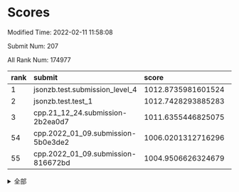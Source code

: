 # Scores

Modified Time: 2022-02-11 11:58:08

Submit Num: 207

All Rank Num: 174977

| rank |               submit               |       score        |       sigma        | pk_num |
| :--- | :--------------------------------- | :----------------- | :----------------- | :----- |
| 1    | jsonzb.test.submission_level_4     | 1012.8735981601524 | 0.7969033673538435 | 3381   |
| 2    | jsonzb.test.test_1                 | 1012.7428293885283 | 0.8145626819099567 | 3377   |
| 3    | cpp.21_12_24.submission-2b2ea0d7   | 1011.6355446825075 | 0.7604289305875362 | 3379   |
| 54   | cpp.2022_01_09.submission-5b0e3de2 | 1006.0201312716296 | 0.7209800517128556 | 3381   |
| 55   | cpp.2022_01_09.submission-816672bd | 1004.9506626324679 | 0.7141804043116651 | 3375   |


<details>
<summary>全部</summary>

| rank |                 submit                 |       score        |       sigma        | pk_num |
| :--- | :------------------------------------- | :----------------- | :----------------- | :----- |
| 1    | jsonzb.test.submission_level_4         | 1012.8735981601524 | 0.7969033673538435 | 3381   |
| 2    | jsonzb.test.test_1                     | 1012.7428293885283 | 0.8145626819099567 | 3377   |
| 3    | cpp.21_12_24.submission-2b2ea0d7       | 1011.6355446825075 | 0.7604289305875362 | 3379   |
| 4    | gobigger.level_3.submission_level_3_28 | 1011.4704462085398 | 0.7930398762718734 | 3379   |
| 5    | gobigger.level_3.submission_level_3_45 | 1011.2355648017946 | 0.7931557626169734 | 3380   |
| 6    | gobigger.level_3.submission_level_3_36 | 1011.1947100438716 | 0.7575746952437474 | 3386   |
| 7    | gobigger.level_3.submission_level_3_15 | 1011.0701498946029 | 0.7724926462266237 | 3379   |
| 8    | gobigger.level_3.submission_level_3_1  | 1011.032781215578  | 0.7645197080535951 | 3383   |
| 9    | gobigger.level_3.submission_level_3_46 | 1010.9405265150945 | 0.7735567089535071 | 3380   |
| 10   | gobigger.level_3.submission_level_3_41 | 1010.8036405458759 | 0.7773089491585365 | 3384   |
| 11   | gobigger.level_3.submission_level_3_10 | 1010.7897399451871 | 0.7689076138711205 | 3381   |
| 12   | gobigger.level_3.submission_level_3_43 | 1010.7616487728253 | 0.7606407524150253 | 3378   |
| 13   | gobigger.level_3.submission_level_3_29 | 1010.6600972071294 | 0.7574391989012426 | 3381   |
| 14   | gobigger.level_3.submission_level_3_20 | 1010.603798177191  | 0.7616598509750008 | 3379   |
| 15   | gobigger.level_3.submission_level_3_48 | 1010.5766932065459 | 0.7707405287344833 | 3380   |
| 16   | gobigger.level_3.submission_level_3_38 | 1010.5426185519557 | 0.7623618590928034 | 3379   |
| 17   | gobigger.level_3.submission_level_3_42 | 1010.4924410893276 | 0.7747584068812364 | 3380   |
| 18   | gobigger.level_3.submission_level_3_27 | 1010.4400461933534 | 0.7729263278681215 | 3381   |
| 19   | gobigger.level_3.submission_level_3_2  | 1010.3528207691103 | 0.7826875514415316 | 3377   |
| 20   | gobigger.level_3.submission_level_3_23 | 1010.2845610589062 | 0.7650598577968477 | 3382   |
| 21   | gobigger.level_3.submission_level_3_9  | 1010.2276045859735 | 0.7533362569410724 | 3385   |
| 22   | gobigger.level_3.submission_level_3_32 | 1010.2098493919282 | 0.7952229457140942 | 3384   |
| 23   | gobigger.level_3.submission_level_3_4  | 1010.1722852648232 | 0.7536434581795444 | 3381   |
| 24   | gobigger.level_3.submission_level_3_5  | 1010.1377802620324 | 0.7790255535623445 | 3383   |
| 25   | gobigger.level_3.submission_level_3_35 | 1010.1062970154069 | 0.7692210826502374 | 3386   |
| 26   | gobigger.level_3.submission_level_3_25 | 1009.9710439759201 | 0.7759628660832798 | 3378   |
| 27   | gobigger.level_3.submission_level_3_8  | 1009.9669835755266 | 0.7565837217734364 | 3379   |
| 28   | gobigger.level_3.submission_level_3_22 | 1009.9162263391552 | 0.7650878073197529 | 3376   |
| 29   | gobigger.level_3.submission_level_3_12 | 1009.8755719162716 | 0.7579759571607634 | 3381   |
| 30   | gobigger.level_3.submission_level_3_18 | 1009.8146799476343 | 0.7605832410425636 | 3386   |
| 31   | gobigger.level_3.submission_level_3_39 | 1009.8047582439032 | 0.7541579801710173 | 3381   |
| 32   | gobigger.level_3.submission_level_3_0  | 1009.7887864963456 | 0.793747982225957  | 3385   |
| 33   | gobigger.level_3.submission_level_3_6  | 1009.7405047385265 | 0.7665365565553742 | 3382   |
| 34   | gobigger.level_3.submission_level_3_26 | 1009.6788930931774 | 0.7705024183797871 | 3380   |
| 35   | gobigger.level_3.submission_level_3_19 | 1009.645591793039  | 0.7594350941551455 | 3382   |
| 36   | gobigger.level_3.submission_level_3_11 | 1009.6369792525611 | 0.7428382680682796 | 3385   |
| 37   | gobigger.level_3.submission_level_3_37 | 1009.6306547376157 | 0.7344554936809277 | 3373   |
| 38   | gobigger.level_3.submission_level_3_47 | 1009.6204681923825 | 0.7527911202741645 | 3379   |
| 39   | gobigger.level_3.submission_level_3_3  | 1009.6179128636095 | 0.7380916055977605 | 3378   |
| 40   | gobigger.level_3.submission_level_3_40 | 1009.6072253060522 | 0.749051209949435  | 3381   |
| 41   | gobigger.level_3.submission_level_3_7  | 1009.5717279540497 | 0.7588540652123144 | 3380   |
| 42   | gobigger.level_3.submission_level_3_13 | 1009.5678695331206 | 0.7451799403605689 | 3382   |
| 43   | gobigger.level_3.submission_level_3_16 | 1009.4858214470995 | 0.7473920118163069 | 3378   |
| 44   | gobigger.level_3.submission_level_3_24 | 1009.3689285328708 | 0.7588422386297362 | 3384   |
| 45   | gobigger.level_3.submission_level_3_30 | 1009.3280382532672 | 0.7439514497781035 | 3377   |
| 46   | gobigger.level_3.submission_level_3_21 | 1009.244664428048  | 0.7798724095791705 | 3376   |
| 47   | gobigger.level_3.submission_level_3_34 | 1009.2170926315221 | 0.739998467711637  | 3382   |
| 48   | gobigger.level_3.submission_level_3_31 | 1009.1547908315744 | 0.7638119753002024 | 3380   |
| 49   | gobigger.level_3.submission_level_3_33 | 1009.0449812309616 | 0.7529394860029552 | 3373   |
| 50   | gobigger.level_3.submission_level_3_49 | 1008.6498928075528 | 0.7464485075138801 | 3380   |
| 51   | gobigger.level_3.submission_level_3_14 | 1008.587890577328  | 0.7416557729610976 | 3377   |
| 52   | gobigger.level_3.submission_level_3_44 | 1008.3402683457889 | 0.7411900389872496 | 3383   |
| 53   | gobigger.level_3.submission_level_3_17 | 1008.3246814658934 | 0.7336900939073389 | 3383   |
| 54   | cpp.2022_01_09.submission-5b0e3de2     | 1006.0201312716296 | 0.7209800517128556 | 3381   |
| 55   | cpp.2022_01_09.submission-816672bd     | 1004.9506626324679 | 0.7141804043116651 | 3375   |
| 56   | gobigger.level_1.submission_level_1_10 | 1004.9382441780454 | 0.7307249131717406 | 3379   |
| 57   | gobigger.level_1.submission_level_1_6  | 1004.8024272407927 | 0.7234930436754469 | 3383   |
| 58   | gobigger.level_1.submission_level_1_22 | 1004.4346442978926 | 0.7141693793793483 | 3379   |
| 59   | gobigger.level_1.submission_level_1_29 | 1004.3144323179839 | 0.7239754898578549 | 3380   |
| 60   | gobigger.level_1.submission_level_1_26 | 1004.2911521100312 | 0.7268356567614412 | 3383   |
| 61   | gobigger.level_1.submission_level_1_15 | 1004.213840001912  | 0.7114165731937556 | 3374   |
| 62   | gobigger.level_1.submission_level_1_33 | 1003.9839031657209 | 0.7169910742806429 | 3383   |
| 63   | gobigger.level_1.submission_level_1_21 | 1003.9816455942348 | 0.7244971969950286 | 3381   |
| 64   | gobigger.level_1.submission_level_1_2  | 1003.9614014094202 | 0.6982968591293047 | 3378   |
| 65   | gobigger.level_1.submission_level_1_27 | 1003.8953955368231 | 0.724797763755729  | 3380   |
| 66   | gobigger.level_1.submission_level_1_46 | 1003.855757101006  | 0.7229371309203544 | 3383   |
| 67   | gobigger.level_1.submission_level_1_39 | 1003.8185702298197 | 0.7093937360473269 | 3380   |
| 68   | gobigger.level_1.submission_level_1_3  | 1003.7157710568404 | 0.7171958074476616 | 3383   |
| 69   | gobigger.level_1.submission_level_1_20 | 1003.6740876044216 | 0.7267679006390234 | 3384   |
| 70   | gobigger.level_1.submission_level_1_35 | 1003.6383613727684 | 0.7112608400429122 | 3379   |
| 71   | gobigger.level_1.submission_level_1_34 | 1003.6306567228264 | 0.7184070517728253 | 3379   |
| 72   | gobigger.level_1.submission_level_1_30 | 1003.6222411681039 | 0.7169021567062949 | 3384   |
| 73   | gobigger.level_1.submission_level_1_43 | 1003.5558742907862 | 0.716637589204648  | 3382   |
| 74   | gobigger.level_1.submission_level_1_41 | 1003.5213495044919 | 0.7173536881493144 | 3381   |
| 75   | gobigger.level_1.submission_level_1_4  | 1003.4096132681714 | 0.7169080442643001 | 3380   |
| 76   | gobigger.level_1.submission_level_1_1  | 1003.4019044858936 | 0.7218255577084104 | 3383   |
| 77   | gobigger.level_1.submission_level_1_31 | 1003.3482945868361 | 0.7148200244805987 | 3386   |
| 78   | gobigger.level_1.submission_level_1_24 | 1003.3444316948123 | 0.7146542149858232 | 3382   |
| 79   | gobigger.level_1.submission_level_1_23 | 1003.28873068953   | 0.7144469317804373 | 3382   |
| 80   | gobigger.level_1.submission_level_1_47 | 1003.277831943399  | 0.7300890962823406 | 3381   |
| 81   | gobigger.level_1.submission_level_1_38 | 1003.2700437852867 | 0.7233937085577976 | 3381   |
| 82   | gobigger.level_1.submission_level_1_17 | 1003.2565288954753 | 0.7054831901481166 | 3383   |
| 83   | gobigger.level_1.submission_level_1_42 | 1003.2485368683353 | 0.727848278667913  | 3385   |
| 84   | gobigger.level_1.submission_level_1_9  | 1003.1720394164096 | 0.7205112184017023 | 3382   |
| 85   | gobigger.level_1.submission_level_1_14 | 1003.1610326775047 | 0.7063228445399653 | 3381   |
| 86   | gobigger.level_1.submission_level_1_37 | 1003.1269404236389 | 0.722101439800516  | 3379   |
| 87   | gobigger.level_1.submission_level_1_0  | 1003.1150237539471 | 0.7177598823369961 | 3373   |
| 88   | gobigger.level_1.submission_level_1_48 | 1003.0396614851601 | 0.7304502176743366 | 3379   |
| 89   | gobigger.level_1.submission_level_1_49 | 1002.9368625919398 | 0.7134538773447585 | 3383   |
| 90   | gobigger.level_1.submission_level_1_16 | 1002.9102765465168 | 0.7124935412219984 | 3383   |
| 91   | gobigger.level_1.submission_level_1_5  | 1002.891910696705  | 0.719148823946384  | 3387   |
| 92   | gobigger.level_1.submission_level_1_11 | 1002.8787770539909 | 0.7176876958054874 | 3377   |
| 93   | gobigger.level_1.submission_level_1_8  | 1002.863717454141  | 0.7255812884669365 | 3381   |
| 94   | gobigger.level_1.submission_level_1_36 | 1002.7330185650761 | 0.7068214421618269 | 3385   |
| 95   | gobigger.level_1.submission_level_1_13 | 1002.5671033833045 | 0.7162011169766044 | 3383   |
| 96   | gobigger.level_1.submission_level_1_44 | 1002.5496191322666 | 0.7209011140676779 | 3382   |
| 97   | gobigger.level_1.submission_level_1_19 | 1002.5202095499969 | 0.7208181732722944 | 3384   |
| 98   | gobigger.level_1.submission_level_1_18 | 1002.491868648915  | 0.7102099172735483 | 3390   |
| 99   | gobigger.level_1.submission_level_1_45 | 1002.3762019198134 | 0.7046505473575294 | 3378   |
| 100  | gobigger.level_1.submission_level_1_7  | 1002.3558799862965 | 0.7138579992270698 | 3385   |
| 101  | gobigger.level_1.submission_level_1_40 | 1002.1961741150952 | 0.7155279854670913 | 3377   |
| 102  | gobigger.level_1.submission_level_1_32 | 1002.1747676089973 | 0.7106014569323877 | 3384   |
| 103  | gobigger.level_1.submission_level_1_28 | 1002.0960072219166 | 0.718565135646694  | 3379   |
| 104  | gobigger.level_1.submission_level_1_12 | 1002.033739658798  | 0.7203057210484604 | 3380   |
| 105  | gobigger.level_1.submission_level_1_25 | 1001.9925017720275 | 0.7129759238506025 | 3384   |
| 106  | gobigger.random.submission_random_32   | 997.1298864583993  | 0.7015100603957943 | 3383   |
| 107  | gobigger.random.submission_random_21   | 997.1165143677188  | 0.7009079070213287 | 3384   |
| 108  | gobigger.random.submission_random_18   | 996.7288194568644  | 0.7032292165309291 | 3384   |
| 109  | gobigger.random.submission_random_8    | 996.6839988294026  | 0.7035980296746764 | 3382   |
| 110  | gobigger.random.submission_random_7    | 996.6022000833868  | 0.7063924289330443 | 3383   |
| 111  | gobigger.random.submission_random_42   | 996.5971236847888  | 0.7112577972677013 | 3381   |
| 112  | gobigger.random.submission_random_31   | 996.570287531061   | 0.7182776090324272 | 3383   |
| 113  | gobigger.random.submission_random_39   | 996.560531896199   | 0.6989336250409228 | 3380   |
| 114  | gobigger.random.submission_random_16   | 996.489870653797   | 0.7180553282446486 | 3386   |
| 115  | gobigger.random.submission_random_29   | 996.4875155938083  | 0.6988036267329942 | 3381   |
| 116  | gobigger.random.submission_random_36   | 996.4448459335816  | 0.7038181714811339 | 3384   |
| 117  | gobigger.random.submission_random_25   | 996.4330935850542  | 0.7177236921794556 | 3384   |
| 118  | gobigger.random.submission_random_26   | 996.413944372535   | 0.7108447375769807 | 3384   |
| 119  | gobigger.random.submission_random_44   | 996.4110781841813  | 0.7041113591290156 | 3383   |
| 120  | gobigger.random.submission_random_24   | 996.3872260472755  | 0.7196840897247841 | 3379   |
| 121  | gobigger.random.submission_random_27   | 996.3290867990867  | 0.7122244861365686 | 3379   |
| 122  | gobigger.random.submission_random_10   | 996.1516724340458  | 0.7142903200604671 | 3385   |
| 123  | gobigger.random.submission_random_2    | 996.0181535899682  | 0.7094128204859999 | 3383   |
| 124  | gobigger.random.submission_random_38   | 995.9756370059472  | 0.7326881675999148 | 3382   |
| 125  | gobigger.random.submission_random_43   | 995.9543659216611  | 0.7173197067973955 | 3383   |
| 126  | gobigger.random.submission_random_23   | 995.9346810592257  | 0.711159573010248  | 3382   |
| 127  | gobigger.random.submission_random_46   | 995.9272844494909  | 0.7000896348772582 | 3378   |
| 128  | gobigger.random.submission_random_35   | 995.8867426049384  | 0.707165231205882  | 3382   |
| 129  | gobigger.random.submission_random_28   | 995.86830522157    | 0.7171692534709344 | 3386   |
| 130  | gobigger.random.submission_random_3    | 995.8530474422017  | 0.7283040259610752 | 3374   |
| 131  | gobigger.random.submission_random_14   | 995.84247908411    | 0.7151441411336491 | 3379   |
| 132  | gobigger.random.submission_random_4    | 995.832746771769   | 0.7194961729403219 | 3383   |
| 133  | gobigger.random.submission_random_34   | 995.822443682428   | 0.7068299280450024 | 3384   |
| 134  | gobigger.random.submission_random_17   | 995.8211246497302  | 0.7077198244168744 | 3383   |
| 135  | gobigger.random.submission_random_11   | 995.7636527256956  | 0.7320050302144361 | 3379   |
| 136  | gobigger.random.submission_random_5    | 995.7578046732796  | 0.7145552484696525 | 3383   |
| 137  | gobigger.random.submission_random_33   | 995.7397912906813  | 0.7015615257420158 | 3379   |
| 138  | gobigger.random.submission_random_6    | 995.7260153811364  | 0.7136187417092335 | 3379   |
| 139  | gobigger.random.submission_random_40   | 995.6368688844581  | 0.7101283091172428 | 3377   |
| 140  | gobigger.random.submission_random_30   | 995.5609035602207  | 0.6938296871452314 | 3385   |
| 141  | gobigger.random.submission_random_48   | 995.5451333729327  | 0.7028981434689471 | 3382   |
| 142  | gobigger.random.submission_random_15   | 995.5438635195497  | 0.7048533838015348 | 3376   |
| 143  | gobigger.random.submission_random_37   | 995.5165213370668  | 0.715646621738736  | 3379   |
| 144  | gobigger.random.submission_random_41   | 995.481115254674   | 0.7186000642044856 | 3380   |
| 145  | gobigger.random.submission_random_0    | 995.4537294732327  | 0.7125965059966222 | 3389   |
| 146  | gobigger.random.submission_random_12   | 995.4323040238305  | 0.7062557845048394 | 3380   |
| 147  | gobigger.random.submission_random_45   | 995.4233121979659  | 0.7226474910857715 | 3376   |
| 148  | gobigger.random.submission_random_9    | 995.4014105211902  | 0.723539016136009  | 3383   |
| 149  | gobigger.random.submission_random_22   | 995.2145645307826  | 0.7063455330344726 | 3381   |
| 150  | gobigger.random.submission_random_13   | 995.1235826646965  | 0.7115639525686878 | 3375   |
| 151  | gobigger.random.submission_random_49   | 995.113666998679   | 0.7148051793516582 | 3383   |
| 152  | gobigger.random.submission_random_20   | 995.0710762704306  | 0.7174899437700089 | 3379   |
| 153  | gobigger.random.submission_random_19   | 994.9909803440402  | 0.7227938752564057 | 3378   |
| 154  | gobigger.random.submission_random_1    | 994.9478912291958  | 0.7224733034983388 | 3379   |
| 155  | gobigger.random.submission_random_47   | 994.8839073800991  | 0.7065877294500224 | 3382   |
| 156  | gobigger.level_2.submission_level_2_49 | 994.4521585489622  | 0.7292613517285362 | 3377   |
| 157  | gobigger.level_2.submission_level_2_14 | 993.7182071105956  | 0.7276358159319027 | 3386   |
| 158  | gobigger.level_2.submission_level_2_25 | 993.620217987681   | 0.7344792102570757 | 3384   |
| 159  | gobigger.level_2.submission_level_2_35 | 993.1738117199685  | 0.7304993708059738 | 3385   |
| 160  | gobigger.level_2.submission_level_2_20 | 993.1424643767655  | 0.7330959912361747 | 3384   |
| 161  | gobigger.level_2.submission_level_2_21 | 993.1405972220738  | 0.7384621366813175 | 3379   |
| 162  | gobigger.level_2.submission_level_2_36 | 993.1330316840609  | 0.7298772990763501 | 3383   |
| 163  | gobigger.level_2.submission_level_2_2  | 992.9307084129204  | 0.7508749134087376 | 3381   |
| 164  | gobigger.level_2.submission_level_2_27 | 992.9283821880792  | 0.7326629716228344 | 3376   |
| 165  | gobigger.level_2.submission_level_2_22 | 992.7694019183372  | 0.7278028420789366 | 3385   |
| 166  | gobigger.level_2.submission_level_2_31 | 992.7344573397008  | 0.7283903058101533 | 3379   |
| 167  | gobigger.level_2.submission_level_2_8  | 992.7300303092017  | 0.7453931648824541 | 3377   |
| 168  | gobigger.level_2.submission_level_2_24 | 992.446881567424   | 0.7508337289421596 | 3382   |
| 169  | gobigger.level_2.submission_level_2_18 | 992.3982168349506  | 0.7484840069269832 | 3380   |
| 170  | gobigger.level_2.submission_level_2_23 | 992.3623971195132  | 0.737792536293058  | 3382   |
| 171  | gobigger.level_2.submission_level_2_37 | 992.2928012825182  | 0.7646150855454146 | 3384   |
| 172  | gobigger.level_2.submission_level_2_38 | 992.2650315645859  | 0.7349492594587831 | 3383   |
| 173  | gobigger.level_2.submission_level_2_42 | 992.241249433662   | 0.7499377094024168 | 3383   |
| 174  | gobigger.level_2.submission_level_2_40 | 992.2362261728272  | 0.7451331190694569 | 3386   |
| 175  | gobigger.level_2.submission_level_2_30 | 992.2159587559153  | 0.7406065334495714 | 3387   |
| 176  | gobigger.level_2.submission_level_2_16 | 992.1898382333452  | 0.7525480675569312 | 3381   |
| 177  | gobigger.level_2.submission_level_2_10 | 992.1681742049157  | 0.7497381587967639 | 3378   |
| 178  | gobigger.level_2.submission_level_2_43 | 992.1590015352258  | 0.7415428577145766 | 3382   |
| 179  | gobigger.level_2.submission_level_2_32 | 992.1396128801533  | 0.7554621674758419 | 3384   |
| 180  | gobigger.level_2.submission_level_2_17 | 992.0330209367567  | 0.7392396255543048 | 3381   |
| 181  | gobigger.level_2.submission_level_2_9  | 992.0264844683643  | 0.7478338911860355 | 3376   |
| 182  | gobigger.level_2.submission_level_2_13 | 992.0153493422358  | 0.734616978982619  | 3382   |
| 183  | gobigger.level_2.submission_level_2_44 | 991.9567326582883  | 0.7391683400562575 | 3382   |
| 184  | gobigger.level_2.submission_level_2_7  | 991.9264342616593  | 0.7494647401884654 | 3377   |
| 185  | gobigger.level_2.submission_level_2_41 | 991.824092891763   | 0.7514607417297254 | 3383   |
| 186  | gobigger.level_2.submission_level_2_6  | 991.7991004729646  | 0.7375430520582064 | 3374   |
| 187  | gobigger.level_2.submission_level_2_34 | 991.7732826689215  | 0.7729710162639581 | 3384   |
| 188  | gobigger.level_2.submission_level_2_48 | 991.6748655153308  | 0.7506409698299739 | 3382   |
| 189  | gobigger.level_2.submission_level_2_11 | 991.6484311150133  | 0.7570681287133592 | 3377   |
| 190  | gobigger.level_2.submission_level_2_4  | 991.5394409629205  | 0.7704032485032705 | 3379   |
| 191  | gobigger.level_2.submission_level_2_29 | 991.4058695125855  | 0.7499800007284028 | 3384   |
| 192  | gobigger.level_2.submission_level_2_26 | 991.404488717227   | 0.7655033279275988 | 3384   |
| 193  | gobigger.level_2.submission_level_2_45 | 991.386657566719   | 0.7543470509431002 | 3386   |
| 194  | gobigger.level_2.submission_level_2_0  | 991.3336782106383  | 0.7350207079665303 | 3383   |
| 195  | gobigger.level_2.submission_level_2_47 | 991.3266914274143  | 0.7577807722292514 | 3384   |
| 196  | gobigger.level_2.submission_level_2_1  | 991.2474341761346  | 0.7470494207607455 | 3384   |
| 197  | gobigger.level_2.submission_level_2_5  | 991.1758557492004  | 0.7357936606156376 | 3382   |
| 198  | gobigger.level_2.submission_level_2_39 | 991.1458270989065  | 0.760452053933208  | 3379   |
| 199  | gobigger.level_2.submission_level_2_28 | 991.1241314320226  | 0.7686374594048373 | 3385   |
| 200  | gobigger.level_2.submission_level_2_46 | 991.0928910966611  | 0.7441861397752376 | 3380   |
| 201  | gobigger.level_2.submission_level_2_12 | 990.789854061657   | 0.7584299450583599 | 3381   |
| 202  | gobigger.level_2.submission_level_2_15 | 990.7659603933714  | 0.7830152904843037 | 3380   |
| 203  | gobigger.level_2.submission_level_2_3  | 990.4067597420606  | 0.7646353986506315 | 3381   |
| 204  | gobigger.level_2.submission_level_2_19 | 990.3731819144899  | 0.7761854458999533 | 3385   |
| 205  | gobigger.level_2.submission_level_2_33 | 990.0274879358785  | 0.758497542499585  | 3381   |
| 206  | gobigger.none.submission_none_0        | 977.8060182508785  | 1.2704490112848121 | 3383   |
| 207  | gobigger.none.submission_none_1        | 977.646668332673   | 1.2643681314469775 | 3380   |

</details>